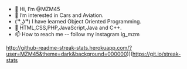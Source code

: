 - 👋 Hi, I’m @MZM45
- 👀 I’m interested in Cars and Aviation.
- ( ͡° ͜ʖ ͡°) I have learned Object Oriented Programming.
- 💞️ HTML,CSS,PHP,JavaScript,Java and C++.
- 📫 How to reach me -- follow my instagram ig_mzm

<!---
MZM45/MZM45 is a ✨ special ✨ repository because its `README.md` (this file) appears on your GitHub profile.
You can click the Preview link to take a look at your changes.
--->
http://github-readme-streak-stats.herokuapp.com/?user=MZM45&theme=dark&background=000000)](https://git.io/streak-stats


